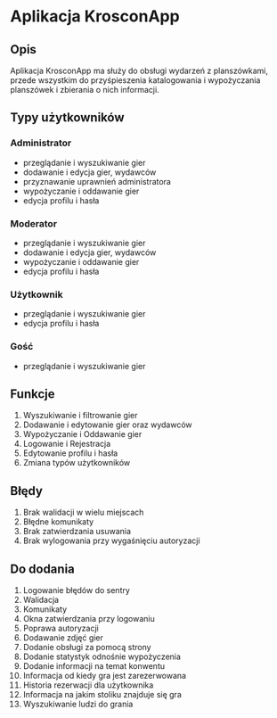 # Aplikacja KrosconApp

## Opis

Aplikacja KrosconApp ma służy do obsługi wydarzeń z planszówkami, przede wszystkim do przyśpieszenia katalogowania i wypożyczania planszówek i zbierania o nich informacji.

## Typy użytkowników

### Administrator

* przeglądanie i wyszukiwanie gier
* dodawanie i edycja gier, wydawców
* przyznawanie uprawnień administratora
* wypożyczanie i oddawanie gier
* edycja profilu i hasła

### Moderator

* przeglądanie i wyszukiwanie gier
* dodawanie i edycja gier, wydawców
* wypożyczanie i oddawanie gier
* edycja profilu i hasła

### Użytkownik

* przeglądanie i wyszukiwanie gier
* edycja profilu i hasła

### Gość

* przeglądanie i wyszukiwanie gier

## Funkcje

1. Wyszukiwanie i filtrowanie gier
2. Dodawanie i edytowanie gier oraz wydawców
3. Wypożyczanie i Oddawanie gier
4. Logowanie i Rejestracja
5. Edytowanie profilu i hasła
6. Zmiana typów użytkowników

## Błędy

1. Brak walidacji w wielu miejscach
2. Błędne komunikaty
3. Brak zatwierdzania usuwania
4. Brak wylogowania przy wygaśnięciu autoryzacji

## Do dodania

1. Logowanie błędów do sentry
2. Walidacja
3. Komunikaty
4. Okna zatwierdzania przy logowaniu
5. Poprawa autoryzacji
6. Dodawanie zdjęć gier
7. Dodanie obsługi za pomocą strony
8. Dodanie statystyk odnośnie wypożyczenia
9. Dodanie informacji na temat konwentu
10. Informacja od kiedy gra jest zarezerwowana
11. Historia rezerwacji dla użytkownika
12. Informacja na jakim stoliku znajduje się gra
13. Wyszukiwanie ludzi do grania
